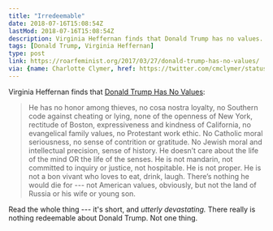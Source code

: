 ```yaml
---
title: "Irredeemable"
date: 2018-07-16T15:08:54Z
lastMod: 2018-07-16T15:08:54Z
description: Virginia Heffernan finds that Donald Trump has no values.
tags: [Donald Trump, Virginia Heffernan]
type: post
link: https://roarfeminist.org/2017/03/27/donald-trump-has-no-values/
via: {name: Charlotte Clymer, href: https://twitter.com/cmclymer/status/1017993649353879553/ }
---
```


Virginia Heffernan finds that [Donald Trump Has No Values]:

> He has no honor among thieves, no cosa nostra loyalty, no Southern code
> against cheating or lying, none of the openness of New York, rectitude of
> Boston, expressiveness and kindness of California, no evangelical family
> values, no Protestant work ethic. No Catholic moral seriousness, no sense of
> contrition or gratitude. No Jewish moral and intellectual precision, sense of
> history. He doesn’t care about the life of the mind OR the life of the senses.
> He is not mandarin, not committed to inquiry or justice, not hospitable. He is
> not proper. He is not a bon vivant who loves to eat, drink, laugh. There’s
> nothing he would die for --- not American values, obviously, but not the land
> of Russia or his wife or young son.

Read the whole thing --- it's short, and *utterly devastating.* There really is
nothing redeemable about Donald Trump. Not one thing.

[Donald Trump Has No Values]: https://roarfeminist.org/2017/03/27/donald-trump-has-no-values/